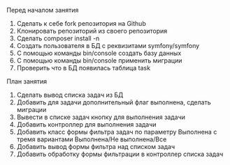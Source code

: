 Перед началом занятия

1. Сделать к себе fork репозитория на Github
2. Клонировать репозиторий из своего репозитория
3. Сделать composer install -n
4. Создать пользователя в БД с реквизитами symfony/symfony
5. С помощью команды bin/console создать базу данных
6. С помощью команды bin/console применить миграции
7. Проверить что в БД появилась таблица task

План занятия

1. Сделать вывод списка задач из БД
2. Добавить для задачи дополнительный флаг выполнена, сделать миграции
3. Вывести в списке задач кнопку для выполнения задачи
4. Добавить контроллер для выполнения задачи
5. Добавить класс формы фильтра задач по параметру Выполнена с тремя вариантами Выполнена/Не выполнена/Все
6. Добавить вывод формы фильтра над списком задач
7. Добавить обработку формы фильтрации в контроллер списка задач